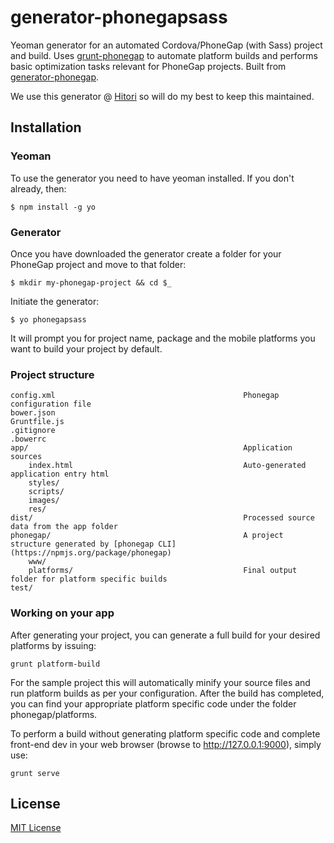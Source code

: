 # generator-phonegapsass 

Yeoman generator for an automated Cordova/PhoneGap (with Sass) project and build. Uses [grunt-phonegap](https://npmjs.org/package/grunt-phonegap) to automate platform builds and performs basic optimization tasks relevant for PhoneGap projects. Built from [generator-phonegap](https://github.com/hypermurea/generator-phonegap).

We use this generator @ [Hitori](https://hitori-inc.com) so will do my best to keep this maintained.


## Installation

### Yeoman

To use the generator you need to have yeoman installed. If you don't already, then:

```
$ npm install -g yo
```

### Generator

Once you have downloaded the generator create a folder for your PhoneGap project and move to that folder:

```
$ mkdir my-phonegap-project && cd $_
```

Initiate the generator:

```
$ yo phonegapsass
```

It will prompt you for project name, package and the mobile platforms you want to build your project by default. 


### Project structure

	config.xml											Phonegap configuration file
	bower.json											
	Gruntfile.js										
	.gitignore
	.bowerrc
	app/												Application sources
		index.html										Auto-generated application entry html
		styles/											
		scripts/
		images/
		res/										
	dist/												Processed source data from the app folder
	phonegap/											A project structure generated by [phonegap CLI](https://npmjs.org/package/phonegap)
		www/											
		platforms/										Final output folder for platform specific builds
	test/												


### Working on your app

After generating your project, you can generate a full build for your desired platforms by issuing:

```
grunt platform-build
```

For the sample project this will automatically minify your source files and run platform builds as per your configuration. After the build has completed, you can find your appropriate platform specific code under the folder phonegap/platforms. 

To perform a build without generating platform specific code and complete front-end dev in your web browser (browse to http://127.0.0.1:9000), simply use:

```
grunt serve
```


## License

[MIT License](https://en.wikipedia.org/wiki/MIT_License)
